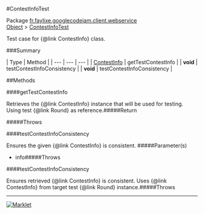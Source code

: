 #ContestInfoTest

Package [fr.faylixe.googlecodejam.client.webservice](README.md)<br>
[Object](../../../../java/langObject.md) > [ContestInfoTest](ContestInfoTest.md)

Test case for {@link ContestInfo} class.

###Summary


| Type | Method |
| --- | --- | --- |
| [ContestInfo](ContestInfo.md) | getTestContestInfo |
| **void** | testContestInfoConsistency |
| **void** | testContestInfoConsistency |

##Methods

####getTestContestInfo


Retrieves the {@link ContestInfo} instance
 that will be used for testing. Using
 test {@link Round} as reference.#####Return


#####Throws


####testContestInfoConsistency


Ensures the given {@link ContestInfo} is
 consistent.
#####Parameter(s)


* info#####Throws


####testContestInfoConsistency


Ensures retrieved {@link ContestInfo} is
 consistent. Uses {@link ContestInfo} from
 target test {@link Round} instance.#####Throws


---
[![Marklet](https://img.shields.io/badge/Generated%20by-Marklet-green.svg)](https://github.com/Faylixe/marklet)